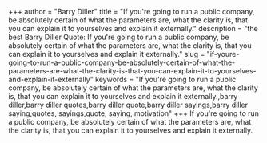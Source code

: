 +++
author = "Barry Diller"
title = "If you're going to run a public company, be absolutely certain of what the parameters are, what the clarity is, that you can explain it to yourselves and explain it externally."
description = "the best Barry Diller Quote: If you're going to run a public company, be absolutely certain of what the parameters are, what the clarity is, that you can explain it to yourselves and explain it externally."
slug = "if-youre-going-to-run-a-public-company-be-absolutely-certain-of-what-the-parameters-are-what-the-clarity-is-that-you-can-explain-it-to-yourselves-and-explain-it-externally"
keywords = "If you're going to run a public company, be absolutely certain of what the parameters are, what the clarity is, that you can explain it to yourselves and explain it externally.,barry diller,barry diller quotes,barry diller quote,barry diller sayings,barry diller saying,quotes, sayings,quote, saying, motivation"
+++
If you're going to run a public company, be absolutely certain of what the parameters are, what the clarity is, that you can explain it to yourselves and explain it externally.
